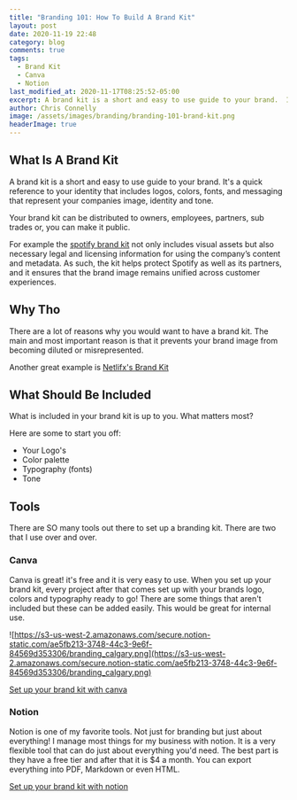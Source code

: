 ```yaml
---
title: "Branding 101: How To Build A Brand Kit"
layout: post
date: 2020-11-19 22:48
category: blog
comments: true
tags:
  - Brand Kit
  - Canva
  - Notion
last_modified_at: 2020-11-17T08:25:52-05:00
excerpt: A brand kit is a short and easy to use guide to your brand.  It's a quick reference to your identity that includes logos, colors, fonts, and messaging that represent your companies image, identity and tone.
author: Chris Connelly
image: /assets/images/branding/branding-101-brand-kit.png
headerImage: true
---
```


## What Is A Brand Kit

A brand kit is a short and easy to use guide to your brand.  It's a quick reference to your identity that includes logos, colors, fonts, and messaging that represent your companies image, identity and tone.

Your brand kit can be distributed to owners, employees, partners, sub trades or, you can make it public.

For example the [spotify brand kit](https://developer.spotify.com/branding-guidelines/) not only includes visual assets but also necessary legal and licensing information for using the company’s content and metadata. As such, the kit helps protect Spotify as well as its partners, and it ensures that the brand image remains unified across customer experiences.

## Why Tho

There are a lot of reasons why you would want to have a brand kit. The main and most important reason is that it prevents your brand image from becoming diluted or misrepresented.

Another great example is [Netlifx's Brand Kit](https://brand.netflix.com/en/assets/)

## What Should Be Included

What is included in your brand kit is up to you. What matters most?

Here are some to start you off:

- Your Logo's
- Color palette
- Typography (fonts)
- Tone

## Tools

There are SO many tools out there to set up a branding kit. There are two that I use over and over.

### Canva

Canva is great! it's free and it is very easy to use. When you set up your brand kit, every project after that comes set up with your brands logo, colors and typography ready to go! There are some things that aren't included but these can be added easily. This would be great for internal use.

![https://s3-us-west-2.amazonaws.com/secure.notion-static.com/ae5fb213-3748-44c3-9e6f-84569d353306/branding_calgary.png](https://s3-us-west-2.amazonaws.com/secure.notion-static.com/ae5fb213-3748-44c3-9e6f-84569d353306/branding_calgary.png)

[Set up your brand kit with canva](https://www.canva.com/brand)

### Notion

Notion is one of my favorite tools. Not just for branding but just about everything! I manage most things for my business with notion. It is a very flexible tool that can do just about everything you'd need. The best part is they have a free tier and after that it is $4 a month.  You can export everything into PDF, Markdown or even HTML.

[Set up your brand kit with notion](https://www.notion.so/)
